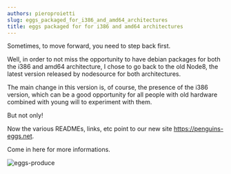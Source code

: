 ```yaml
---
authors: pieroproietti
slug: eggs_packaged_for_i386_and_amd64_architectures
title: eggs packaged for for i386 and amd64 architectures
---
```


Sometimes, to move forward, you need to step back first.

Well, in order to not miss the opportunity to have debian packages for both the i386 and amd64 architecture, I chose to go back to the old Node8, the latest version released by nodesource for both architectures.

The main change in this version is, of course, the presence of the i386 version, which can be a good opportunity for all people with old hardware combined with young will to experiment with them.

But not only!

Now the various READMEs, links, etc point to our new site https://penguins-eggs.net.

Come in here for more informations.

![eggs-produce](https://github.com/pieroproietti/penguins-eggs/raw/master/documents/terminal-lessons/eggs_produce-vf.gif)

